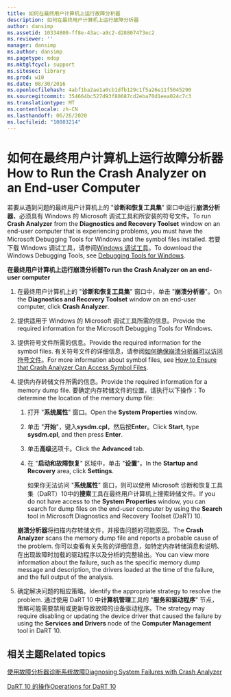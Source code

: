 ```yaml
---
title: 如何在最终用户计算机上运行故障分析器
description: 如何在最终用户计算机上运行故障分析器
author: dansimp
ms.assetid: 10334800-ff8e-43ac-a9c2-d28807473ec2
ms.reviewer: ''
manager: dansimp
ms.author: dansimp
ms.pagetype: mdop
ms.mktglfcycl: support
ms.sitesec: library
ms.prod: w10
ms.date: 08/30/2016
ms.openlocfilehash: 4abf1ba2ae1a0cb1dfb129c1f5a26e11f5045290
ms.sourcegitcommit: 354664bc527d93f80687cd2eba70d1eea024c7c3
ms.translationtype: MT
ms.contentlocale: zh-CN
ms.lasthandoff: 06/26/2020
ms.locfileid: "10803214"
---
```

# <span data-ttu-id="e8b11-103">如何在最终用户计算机上运行故障分析器</span><span class="sxs-lookup"><span data-stu-id="e8b11-103">How to Run the Crash Analyzer on an End-user Computer</span></span>


<span data-ttu-id="e8b11-104">若要从遇到问题的最终用户计算机上的 "**诊断和恢复工具集**" 窗口中运行**崩溃分析器**，必须具有 Windows 的 Microsoft 调试工具和所安装的符号文件。</span><span class="sxs-lookup"><span data-stu-id="e8b11-104">To run **Crash Analyzer** from the **Diagnostics and Recovery Toolset** window on an end-user computer that is experiencing problems, you must have the Microsoft Debugging Tools for Windows and the symbol files installed.</span></span> <span data-ttu-id="e8b11-105">若要下载 Windows 调试工具，请参阅[Windows 调试工具](https://go.microsoft.com/fwlink/?LinkId=266248)。</span><span class="sxs-lookup"><span data-stu-id="e8b11-105">To download the Windows Debugging Tools, see [Debugging Tools for Windows](https://go.microsoft.com/fwlink/?LinkId=266248).</span></span>

**<span data-ttu-id="e8b11-106">在最终用户计算机上运行崩溃分析器</span><span class="sxs-lookup"><span data-stu-id="e8b11-106">To run the Crash Analyzer on an end-user computer</span></span>**

1.  <span data-ttu-id="e8b11-107">在最终用户计算机上的 "**诊断和恢复工具集**" 窗口中，单击 "**崩溃分析器**"。</span><span class="sxs-lookup"><span data-stu-id="e8b11-107">On the **Diagnostics and Recovery Toolset** window on an end-user computer, click **Crash Analyzer**.</span></span>

2.  <span data-ttu-id="e8b11-108">提供适用于 Windows 的 Microsoft 调试工具所需的信息。</span><span class="sxs-lookup"><span data-stu-id="e8b11-108">Provide the required information for the Microsoft Debugging Tools for Windows.</span></span>

3.  <span data-ttu-id="e8b11-109">提供符号文件所需的信息。</span><span class="sxs-lookup"><span data-stu-id="e8b11-109">Provide the required information for the symbol files.</span></span> <span data-ttu-id="e8b11-110">有关符号文件的详细信息，请参阅[如何确保崩溃分析器可以访问符号文件](how-to-ensure-that-crash-analyzer-can-access-symbol-files-dart-10.md)。</span><span class="sxs-lookup"><span data-stu-id="e8b11-110">For more information about symbol files, see [How to Ensure that Crash Analyzer Can Access Symbol Files](how-to-ensure-that-crash-analyzer-can-access-symbol-files-dart-10.md).</span></span>

4.  <span data-ttu-id="e8b11-111">提供内存转储文件所需的信息。</span><span class="sxs-lookup"><span data-stu-id="e8b11-111">Provide the required information for a memory dump file.</span></span> <span data-ttu-id="e8b11-112">要确定内存转储文件的位置，请执行以下操作：</span><span class="sxs-lookup"><span data-stu-id="e8b11-112">To determine the location of the memory dump file:</span></span>

    1.  <span data-ttu-id="e8b11-113">打开 "**系统属性**" 窗口。</span><span class="sxs-lookup"><span data-stu-id="e8b11-113">Open the **System Properties** window.</span></span>

    2.  <span data-ttu-id="e8b11-114">单击 "**开始**"，键入**sysdm.cpl**，然后按**Enter**。</span><span class="sxs-lookup"><span data-stu-id="e8b11-114">Click **Start**, type **sysdm.cpl**, and then press **Enter**.</span></span>

    3.  <span data-ttu-id="e8b11-115">单击**高级**选项卡。</span><span class="sxs-lookup"><span data-stu-id="e8b11-115">Click the **Advanced** tab.</span></span>

    4.  <span data-ttu-id="e8b11-116">在 "**启动和故障恢复**" 区域中，单击 "**设置**"。</span><span class="sxs-lookup"><span data-stu-id="e8b11-116">In the **Startup and Recovery** area, click **Settings**.</span></span>

        <span data-ttu-id="e8b11-117">如果你无法访问 "**系统属性**" 窗口，则可以使用 Microsoft 诊断和恢复工具集（DaRT）10中的**搜索**工具在最终用户计算机上搜索转储文件。</span><span class="sxs-lookup"><span data-stu-id="e8b11-117">If you do not have access to the **System Properties** window, you can search for dump files on the end-user computer by using the **Search** tool in Microsoft Diagnostics and Recovery Toolset (DaRT) 10.</span></span>

    <span data-ttu-id="e8b11-118">**崩溃分析器**将扫描内存转储文件，并报告问题的可能原因。</span><span class="sxs-lookup"><span data-stu-id="e8b11-118">The **Crash Analyzer** scans the memory dump file and reports a probable cause of the problem.</span></span> <span data-ttu-id="e8b11-119">你可以查看有关失败的详细信息，如特定内存转储消息和说明、在出现故障时加载的驱动程序以及分析的完整输出。</span><span class="sxs-lookup"><span data-stu-id="e8b11-119">You can view more information about the failure, such as the specific memory dump message and description, the drivers loaded at the time of the failure, and the full output of the analysis.</span></span>

5.  <span data-ttu-id="e8b11-120">确定解决问题的相应策略。</span><span class="sxs-lookup"><span data-stu-id="e8b11-120">Identify the appropriate strategy to resolve the problem.</span></span> <span data-ttu-id="e8b11-121">通过使用 DaRT 10 中**计算机管理**工具的 "**服务和驱动程序**" 节点，策略可能需要禁用或更新导致故障的设备驱动程序。</span><span class="sxs-lookup"><span data-stu-id="e8b11-121">The strategy may require disabling or updating the device driver that caused the failure by using the **Services and Drivers** node of the **Computer Management** tool in DaRT 10.</span></span>

## <span data-ttu-id="e8b11-122">相关主题</span><span class="sxs-lookup"><span data-stu-id="e8b11-122">Related topics</span></span>


[<span data-ttu-id="e8b11-123">使用故障分析器诊断系统故障</span><span class="sxs-lookup"><span data-stu-id="e8b11-123">Diagnosing System Failures with Crash Analyzer</span></span>](diagnosing-system-failures-with-crash-analyzer-dart-10.md)

[<span data-ttu-id="e8b11-124">DaRT 10 的操作</span><span class="sxs-lookup"><span data-stu-id="e8b11-124">Operations for DaRT 10</span></span>](operations-for-dart-10.md)

 

 





